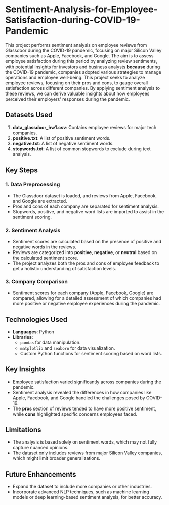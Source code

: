 # Sentiment-Analysis-for-Employee-Satisfaction-during-COVID-19-Pandemic

This project performs sentiment analysis on employee reviews from Glassdoor during the COVID-19 pandemic, focusing on major Silicon Valley companies such as Apple, Facebook, and Google. The aim is to assess employee satisfaction during this period by analyzing review sentiments, with potential insights for investors and business analysts **because** during the COVID-19 pandemic, companies adopted various strategies to manage operations and employee well-being. This project seeks to analyze employee reviews, focusing on their pros and cons, to gauge overall satisfaction across different companies. By applying sentiment analysis to these reviews, we can derive valuable insights about how employees perceived their employers' responses during the pandemic.

## Datasets Used
1. **data_glassdoor_hw1.csv**: Contains employee reviews for major tech companies.
2. **positive.txt**: A list of positive sentiment words.
3. **negative.txt**: A list of negative sentiment words.
4. **stopwords.txt**: A list of common stopwords to exclude during text analysis.

## Key Steps

### 1. Data Preprocessing
- The Glassdoor dataset is loaded, and reviews from Apple, Facebook, and Google are extracted.
- Pros and cons of each company are separated for sentiment analysis.
- Stopwords, positive, and negative word lists are imported to assist in the sentiment scoring.

### 2. Sentiment Analysis
- Sentiment scores are calculated based on the presence of positive and negative words in the reviews.
- Reviews are categorized into **positive**, **negative**, or **neutral** based on the calculated sentiment score.
- The project analyzes both the pros and cons of employee feedback to get a holistic understanding of satisfaction levels.

### 3. Company Comparison
- Sentiment scores for each company (Apple, Facebook, Google) are compared, allowing for a detailed assessment of which companies had more positive or negative employee experiences during the pandemic.

## Technologies Used
- **Languages**: Python
- **Libraries**:
  - `pandas` for data manipulation.
  - `matplotlib` and `seaborn` for data visualization.
  - Custom Python functions for sentiment scoring based on word lists.

## Key Insights
- Employee satisfaction varied significantly across companies during the pandemic.
- Sentiment analysis revealed the differences in how companies like Apple, Facebook, and Google handled the challenges posed by COVID-19.
- The **pros** section of reviews tended to have more positive sentiment, while **cons** highlighted specific concerns employees faced.

## Limitations
- The analysis is based solely on sentiment words, which may not fully capture nuanced opinions.
- The dataset only includes reviews from major Silicon Valley companies, which might limit broader generalizations.

## Future Enhancements
- Expand the dataset to include more companies or other industries.
- Incorporate advanced NLP techniques, such as machine learning models or deep learning-based sentiment analysis, for better accuracy.
